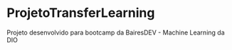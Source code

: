 # ProjetoTransferLearning
Projeto desenvolvido para bootcamp da BairesDEV - Machine Learning da DIO
